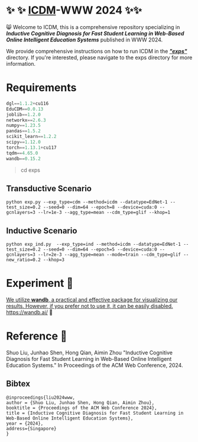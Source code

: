 # :sparkles: :sparkles: <u>ICDM</u>-WWW 2024 :sparkles::sparkles:

:smile_cat: Welcome to ICDM, this is a comprehensive repository specializing in ***Inductive Cognitive Diagnosis for Fast Student Learning in Web-Based Online Intelligent Education Systems*** published in WWW 2024.

We provide comprehensive instructions on how to run ICDM in the ***<u>"exps"</u>*** directory. If you're interested, please navigate to the exps directory for more information.

# Requirements	

```python
dgl==1.1.2+cu116
EduCDM==0.0.13
joblib==1.2.0
networkx==2.6.3
numpy==1.23.5
pandas==1.5.2
scikit_learn==1.2.2
scipy==1.12.0
torch==1.13.1+cu117
tqdm==4.65.0
wandb==0.15.2
```

> cd exps

## Transductive Scenario

```shell
python exp.py --exp_type=cdm --method=icdm --datatype=EdNet-1 --test_size=0.2 --seed=0 --dim=64 --epoch=8 --device=cuda:0 --gcnlayers=3 --lr=1e-3 --agg_type=mean --cdm_type=glif --khop=1
```



## Inductive Scenario

```shell
python exp_ind.py  --exp_type=ind --method=icdm --datatype=EdNet-1 --test_size=0.2 --seed=0 --dim=64 --epoch=5 --device=cuda:0 --gcnlayers=3 --lr=2e-3 --agg_type=mean --mode=train --cdm_type=glif --new_ratio=0.2 --khop=3
```



# Experiment :clap:

<u>We utilize **wandb**, a practical and effective package for visualizing our results. However, if you prefer not to use it, it can be easily disabled.</u> https://wandb.ai/ :scroll:

# Reference :thought_balloon:

Shuo Liu, Junhao Shen, Hong Qian, Aimin Zhou "Inductive Cognitive Diagnosis for Fast Student Learning in Web-Based Online Intelligent Education Systems." In Proceedings of the ACM Web Conference, 2024.

## Bibtex

```
@inproceedings{liu2024www,
author = {Shuo Liu, Junhao Shen, Hong Qian, Aimin Zhou},
booktitle = {Proceedings of the ACM Web Conference 2024},
title = {Inductive Cognitive Diagnosis for Fast Student Learning in Web-Based Online Intelligent Education Systems},
year = {2024},
address={Singapore}
}
```
